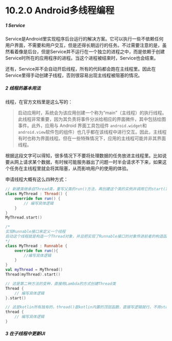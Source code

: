 # 10.2.0 Android多线程编程

##### 1 Service

Service是Android里实现程序后台运行的解决方案。它可以执行一些不依赖任何用户界面，不需要和用户交互，但是还得长期运行的任务。不过需要注意的是，虽然看着像是后台，但是Service并不运行在一个独立的进程之中，而是依赖于创建Service时所在的应用程序的进程。当这个进程被结束时，Service也会结束。

还有，Service并不会自动开启线程，所有的代码都会跑在主线程里。因此在Service里得手动创建子线程，否则很容易出现主线程被阻塞的情况。

##### 2 线程的基本用法

线程，在官方文档里是这么写的：

> 启动应用时，系统会为该应用创建一个称为“main”（主线程）的执行线程。此线程非常重要，因为其负责将事件分派给相应的界面微件，其中包括绘图事件。此外，应用与 Android 界面工具包组件 `android.widget`和 `android.view`软件包的组件）也几乎都在该线程中进行交互。因此，主线程有时也称为界面线程。但在一些特殊情况下，应用的主线程可能并非其界面线程。

根据这段文字可以得知，很多情况下不要将处理数据的任务放进主线程里。比如说要从网上请求某个数据，有时候可能服务器出了问题一时半会请求不下来，如果这个任务在主线程里就会将其阻塞，从而影响用户的使用的体验。

申请线程大概有这么四种方式：

```kotlin
// 新建类继承自Thread类，重写父类的run()方法，再创建这个类的实例并调用它的start()方法
class MyThread : Thread() {
	override fun run() {
		// 编写具体逻辑
	}
}
MyThread.start()
```

```kotlin
/* 
实现Runnable接口来定义一个线程
启动这个线程就是构造一个Thread对象，并且把实现了Runnable接口的对象传进前者的构造函数里，再调用它的start()方法
*/
class MyThread : Runnable {
	override fun run(){
		//编写具体逻辑
	}
}
val myThread = MyThread()
Thread(myThread).start()
```

```kotlin
// 这是第二种方法的变种，直接用Lambda的方式创建Thread类
Thread {
    // 编写具体逻辑
}.start()
```

```kotlin
// 这是kotlin所有独有的，thread()是kotlin内置的顶层函数，直接写逻辑就行，不用start()
thread {
    // 编写具体逻辑
}
```

##### 3 在子线程中更新UI
